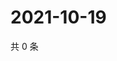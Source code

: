 # 2021-10-19

共 0 条

<!-- BEGIN WEIBO -->
<!-- 最后更新时间 Tue Oct 19 2021 19:00:56 GMT+0800 (China Standard Time) -->

<!-- END WEIBO -->
